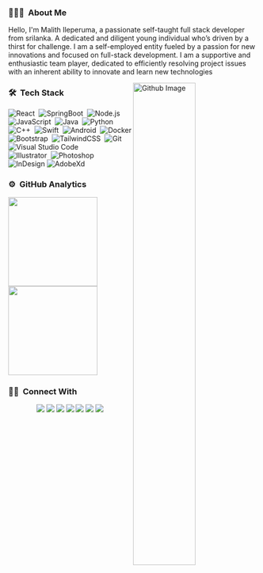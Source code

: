 ### 👨🏻‍💻 &nbsp;About Me

Hello, I'm Malith Ileperuma, a passionate self-taught full stack developer from srilanka. A dedicated and diligent young individual who’s driven by a thirst for challenge. I am a self-employed entity fueled by a passion for new innovations and focused on full-stack development. I am a supportive and enthusiastic team player, dedicated to efficiently resolving project issues with an inherent ability to innovate and learn new technologies

<img width="50%" align="right" alt="Github Image" src="https://raw.githubusercontent.com/onimur/.github/master/.resources/git-header.svg" />

### 🛠 &nbsp;Tech Stack

![React](https://img.shields.io/badge/-React-05122A?style=flat&logo=react)&nbsp;
![SpringBoot](https://img.shields.io/badge/-SpringBoot-05122A?style=flat&logo=spring)&nbsp;
![Node.js](https://img.shields.io/badge/-Node.js-05122A?style=flat&logo=node.js)&nbsp;
![JavaScript](https://img.shields.io/badge/-JavaScript-05122A?style=flat&logo=javascript)&nbsp;
![Java](https://img.shields.io/badge/-Java-05122A?style=flat&logo=Java)&nbsp;
![Python](https://img.shields.io/badge/-Python-05122A?style=flat&logo=python)&nbsp;
![C++](https://img.shields.io/badge/-C++-05122A?style=flat&logo=C%2B%2B&logoColor=00599C)&nbsp;
![Swift](https://img.shields.io/badge/-Swift-05122A?style=flat&logo=Swift)&nbsp;
![Android](https://img.shields.io/badge/-Android-05122A?style=flat&logo=Android)&nbsp;
![Docker](https://img.shields.io/badge/-Docker-05122A?style=flat&logo=Docker&logoColor=00599C)\
![Bootstrap](https://img.shields.io/badge/-Bootstrap-05122A?style=flat&logo=bootstrap&logoColor=563D7C)&nbsp;
![TailwindCSS](https://img.shields.io/badge/-Tailwindcss-05122A?style=flat&logo=tailwindcss)&nbsp;
![Git](https://img.shields.io/badge/-Git-05122A?style=flat&logo=git)&nbsp;
![Visual Studio Code](https://img.shields.io/badge/-Visual%20Studio%20Code-05122A?style=flat&logo=visual-studio-code&logoColor=007ACC)\
![Illustrator](https://img.shields.io/badge/-Illustrator-05122A?style=flat&logo=adobe-illustrator)&nbsp;
![Photoshop](https://img.shields.io/badge/-Photoshop-05122A?style=flat&logo=adobe-photoshop)&nbsp;
![InDesign](https://img.shields.io/badge/-InDesign-05122A?style=flat&logo=adobe-indesign)
![AdobeXd](https://img.shields.io/badge/-AdobeXd-05122A?style=flat&logo=adobe-xd)

### ⚙️ &nbsp;GitHub Analytics


<a href="https://github.com/AVS1508">
  <img height="180em" src="https://github-readme-stats-eight-theta.vercel.app/api?username=Malith97&show_icons=true&title_color=fff&icon_color=79ff97&text_color=9f9f9f&bg_color=151515&hide_border=true"/>
  <img height="180em" src="https://github-readme-stats-eight-theta.vercel.app/api/top-langs/?username=Malith97&layout=compact&langs_count=8&show_icons=true&title_color=fff&icon_color=79ff97&text_color=9f9f9f&bg_color=151515&hide_border=true"/>
</a>

### 🤝🏻 &nbsp;Connect With

<p align="center">
<a href="https://www.linkedin.com/in/malith-ileperuma-8a6a97167/"><img src="https://img.shields.io/badge/-Linkedin-05122A?style=flat&logo=Linkedin"/></a>
<a href="https://stackoverflow.com/users/10895727/malith-ileperuma"><img src="https://img.shields.io/badge/-Stackoverflow-05122A?style=flat&logo=Stackoverflow"/></a>
<a href="mailto:mileperuma@gmail.com"><img src="https://img.shields.io/badge/-Gmail-05122A?style=flat&logo=Gmail"/></a>
<a href="https://instagram.com/malith_z"><img src="https://img.shields.io/badge/-Instagram-05122A?style=flat&logo=Instagram"/></a>
  <a href="https://www.youtube.com/channel/UCjAoKd1cftOE1I0JYSXFjmQ"><img src="https://img.shields.io/badge/-Youtube-05122A?style=flat&logo=youtube"/></a>
<a href="https://facebook.com/mileperuma"><img src="https://img.shields.io/badge/-Facebook-05122A?style=flat&logo=facebook"/></a>
<a href="https://www.dribbble.com/Malith97"><img src="https://img.shields.io/badge/-Dribble-05122A?style=flat&logo=Dribbble"/></a>
</p>
